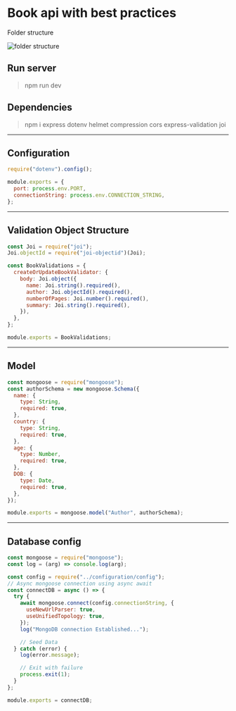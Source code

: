 # Book api with best practices

Folder structure

![folder structure](https://user-images.githubusercontent.com/70065792/156903901-096a95b3-e89c-46bb-b340-41d3d7c3145e.PNG)

## Run server
> npm run dev

## Dependencies

> npm i express dotenv helmet compression cors express-validation joi

---

## Configuration
```javascript
require("dotenv").config();

module.exports = {
  port: process.env.PORT,
  connectionString: process.env.CONNECTION_STRING,
};
```

---

## Validation Object Structure
```javascript
const Joi = require("joi");
Joi.objectId = require("joi-objectid")(Joi);

const BookValidations = {
  createOrUpdateBookValidator: {
    body: Joi.object({
      name: Joi.string().required(),
      author: Joi.objectId().required(),
      numberOfPages: Joi.number().required(),
      summary: Joi.string().required(),
    }),
  },
};

module.exports = BookValidations;
```


---

## Model 
```javascript
const mongoose = require("mongoose");
const authorSchema = new mongoose.Schema({
  name: {
    type: String,
    required: true,
  },
  country: {
    type: String,
    required: true,
  },
  age: {
    type: Number,
    required: true,
  },
  DOB: {
    type: Date,
    required: true,
  },
});

module.exports = mongoose.model("Author", authorSchema);

```


---

## Database config
```javascript
const mongoose = require("mongoose");
const log = (arg) => console.log(arg);

const config = require("../configuration/config");
// Async mongoose connection using async await
const connectDB = async () => {
  try {
    await mongoose.connect(config.connectionString, {
      useNewUrlParser: true,
      useUnifiedTopology: true,
    });
    log("MongoDB connection Established...");

    // Seed Data
  } catch (error) {
    log(error.message);

    // Exit with failure
    process.exit(1);
  }
};

module.exports = connectDB;
```

